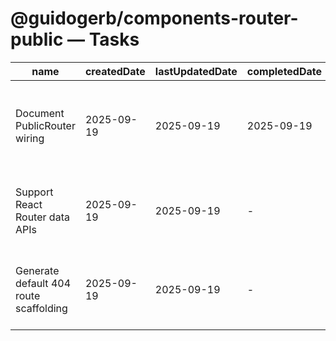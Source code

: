 # @guidogerb/components-router-public — Tasks

| name                                   | createdDate | lastUpdatedDate | completedDate | status   | description                                                                               |
| -------------------------------------- | ----------- | --------------- | ------------- | -------- | ----------------------------------------------------------------------------------------- |
| Document PublicRouter wiring           | 2025-09-19  | 2025-09-19      | 2025-09-19    | complete | Explained how to feed route definitions, fallback elements, and wrappers into the helper. |
| Support React Router data APIs         | 2025-09-19  | 2025-09-19      | -             | todo     | Add helpers that accept loaders/actions and pass them through to the router factory.      |
| Generate default 404 route scaffolding | 2025-09-19  | 2025-09-19      | -             | todo     | Provide a utility that emits a localized not-found route when tenants omit a fallback.    |
